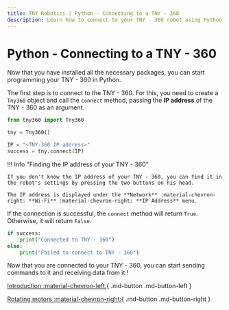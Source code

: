 ```yaml
---
title: TNY Robotics | Python - Connecting to a TNY - 360
description: Learn how to connect to your TNY - 360 robot using Python. This guide will help you establish a connection and start programming your robot.
---
```


# Python - Connecting to a TNY - 360

Now that you have installed all the necessary packages, you can start programming your TNY - 360 in Python.

The first step is to connect to the TNY - 360. For this, you need to create a `Tny360` object and call the `connect` method, passing the **IP address** of the TNY - 360 as an argument.

```python
from tny360 import Tny360

tny = Tny360()

IP = "<TNY-360 IP address>"
success = tny.connect(IP)
```

!!! Info "Finding the IP address of your TNY - 360"

    If you don't know the IP address of your TNY - 360, you can find it in the robot's settings by pressing the two buttons on his head.
    
    The IP address is displayed under the **Network** :material-chevron-right: **Wi-Fi** :material-chevron-right: **IP Address** menu.

If the connection is successful, the `connect` method will return `True`. Otherwise, it will return `False`.

```python
if success:
    print("Connected to TNY - 360")
else:
    print("Failed to connect to TNY - 360")
```

Now that you are connected to your TNY - 360, you can start sending commands to it and receiving data from it !

<div class="buttons" markdown>

[Introduction :material-chevron-left:](intro.md){ .md-button .md-button-left }

[Rotating motors :material-chevron-right:](motors.md){ .md-button .md-button-right }

</div>